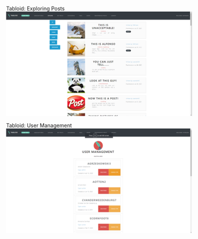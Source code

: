 Tabloid: Exploring Posts
![Image of wireframe](./screenshots/tabloid-explore.png)

Tabloid: User Management
![Image of wireframe](./screenshots/tabloid-user-management.png)